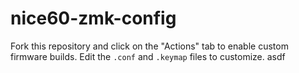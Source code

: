 # nice60-zmk-config

Fork this repository and click on the "Actions" tab to enable custom firmware builds. Edit the `.conf` and `.keymap` files to customize.
asdf
